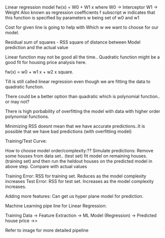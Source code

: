 Linear regression model
fw(x) = W0 + W1 x where
    W0 -> Interceptor
    W1 -> Weight
    Also known as regression coefficients
f subscript w indicates that this function is specified by parameters w being set of w0 and w1

Cost for given line is going to help with Which w we want to choose for our model.

Residual sum of squares - RSS
  square of distance between Model prediction and the actual value

Linear function may not be good all the time.. Quadratic function might be a good fit for housing price analysis here.

fw(x) = w0 + w1 x + w2 x square.

Till is still called linear regression even though we are fitting the data to quadratic function.


There could be a better option than quadratic which is polynomial function.. or may not?

There is high porbability of overfitting the model with data with higher order polynomial functions.


Minimizing RSS doesnt mean that we have accurate predictions..It is possible that we have bad predictions (with overfitting model)

Training/Test Curve:

How to choose model order/complexity:??
   Simulate predictions: 
        Remove some houses from data set..  (test set)
        fit model on remaining houses.      (training set)
        and then run the heldout houses on the predicted model in above step.
        Compare with actual values

Training Error:  RSS for training set. Reduces as the model complexity increases
Test Error: RSS for test set. Increases as the model complexity increases.


Adding more features:  Can get us hyper plane model for prediction.


Machine Learning pipe line for Linear Regression:

Training Data -> Feature Extraction -> ML Model (Regression) -> Predicted house price ->>

Refer to image for more detailed pipeline

